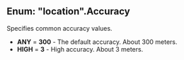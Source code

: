 ﻿## Enum: "location".Accuracy
Specifies common accuracy values.
 - **ANY** = **300** - The default accuracy. About 300 meters.
 - **HIGH** = **3** - High accuracy. About 3 meters.